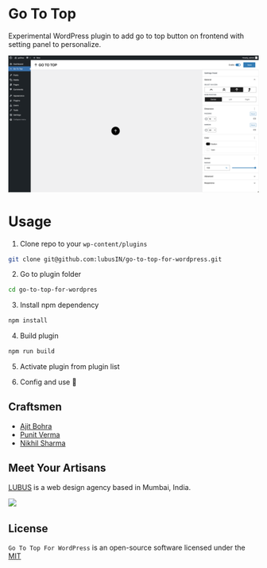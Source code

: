 # Go To Top 
Experimental WordPress plugin to add go to top button on frontend with setting panel to personalize.

<img src =".github/screenshot.png" alt="Plugin Settings Panel">

# Usage

01. Clone repo to your `wp-content/plugins`

``` sh
git clone git@github.com:lubusIN/go-to-top-for-wordpress.git 
```

02. Go to plugin folder
``` sh
cd go-to-top-for-wordpres
```

03. Install npm dependency
``` sh
npm install
``` 

04. Build plugin
``` sh
npm run build
```

05. Activate plugin from plugin list

06. Config and use 🚀

## Craftsmen
- [Ajit Bohra](https://twitter.com/ajitbohra)
- [Punit Verma](https://github.com/punitverma123)
- [Nikhil Sharma](https://github.com/NikhilSharma666)

## Meet Your Artisans
[LUBUS](http://lubus.in) is a web design agency based in Mumbai, India.

<a href="https://lubus.in/">
<img src="https://user-images.githubusercontent.com/1039236/40877801-3fa8ccf6-66a4-11e8-8f42-19ed4e883ce9.png" />
</a>

## License

`Go To Top For WordPress` is an open-source software licensed under the [MIT](LICENSE)
